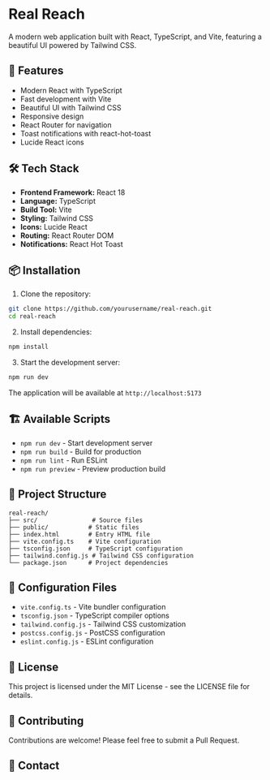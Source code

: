 # Real Reach

A modern web application built with React, TypeScript, and Vite, featuring a beautiful UI powered by Tailwind CSS.

## 🚀 Features

- Modern React with TypeScript
- Fast development with Vite
- Beautiful UI with Tailwind CSS
- Responsive design
- React Router for navigation
- Toast notifications with react-hot-toast
- Lucide React icons

## 🛠️ Tech Stack

- **Frontend Framework:** React 18
- **Language:** TypeScript
- **Build Tool:** Vite
- **Styling:** Tailwind CSS
- **Icons:** Lucide React
- **Routing:** React Router DOM
- **Notifications:** React Hot Toast

## 📦 Installation

1. Clone the repository:
```bash
git clone https://github.com/yourusername/real-reach.git
cd real-reach
```

2. Install dependencies:
```bash
npm install
```

3. Start the development server:
```bash
npm run dev
```

The application will be available at `http://localhost:5173`

## 🏗️ Available Scripts

- `npm run dev` - Start development server
- `npm run build` - Build for production
- `npm run lint` - Run ESLint
- `npm run preview` - Preview production build

## 🎨 Project Structure

```
real-reach/
├── src/               # Source files
├── public/           # Static files
├── index.html        # Entry HTML file
├── vite.config.ts    # Vite configuration
├── tsconfig.json     # TypeScript configuration
├── tailwind.config.js # Tailwind CSS configuration
└── package.json      # Project dependencies
```

## 🔧 Configuration Files

- `vite.config.ts` - Vite bundler configuration
- `tsconfig.json` - TypeScript compiler options
- `tailwind.config.js` - Tailwind CSS customization
- `postcss.config.js` - PostCSS configuration
- `eslint.config.js` - ESLint configuration

## 📝 License

This project is licensed under the MIT License - see the LICENSE file for details.

## 👥 Contributing

Contributions are welcome! Please feel free to submit a Pull Request.

## 📧 Contact

 